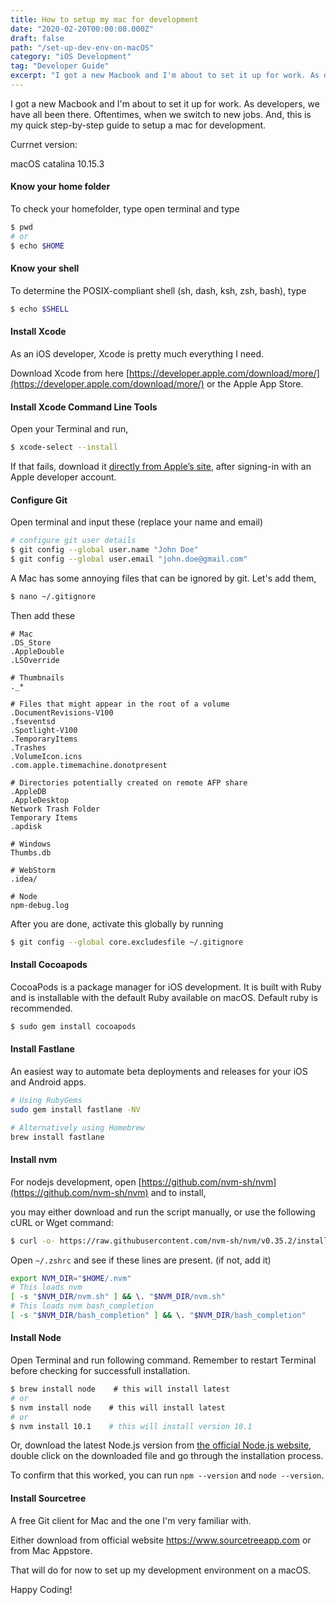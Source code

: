 ```yaml
---
title: How to setup my mac for development
date: "2020-02-20T00:00:00.000Z"
draft: false
path: "/set-up-dev-env-on-macOS"
category: "iOS Development"
tag: "Developer Guide"
excerpt: "I got a new Macbook and I'm about to set it up for work. As developers, we have all been there. Oftentimes, when we switch to new jobs. And, this is my quick step-by-step guide to setup a mac for development."
---
```


I got a new Macbook and I'm about to set it up for work. As developers, we have all been there. Oftentimes, when we switch to new jobs. And, this is my quick step-by-step guide to setup a mac for development.

Currnet version:

macOS catalina 10.15.3

#### Know your home folder

To check your homefolder, type open terminal and type

```bash
$ pwd
# or
$ echo $HOME
```

#### Know your shell

To determine the POSIX-compliant shell (sh, dash, ksh, zsh, bash), type

```bash
$ echo $SHELL
```

#### Install Xcode

As an iOS developer, Xcode is pretty much everything I need.

Download Xcode from here [https://developer.apple.com/download/more/](https://developer.apple.com/download/more/) or the Apple App Store.

#### Install Xcode Command Line Tools

Open your Terminal and run,

```bash
$ xcode-select --install
```

If that fails, download it [directly from Apple’s site](https://developer.apple.com/download/more/), after signing-in with an Apple developer account.

#### Configure Git

Open terminal and input these (replace your name and email)

```bash
# configure git user details
$ git config --global user.name "John Doe"
$ git config --global user.email "john.doe@gmail.com"
```

A Mac has some annoying files that can be ignored by git. Let's add them,

```bash
$ nano ~/.gitignore
```

Then add these

```git
# Mac
.DS_Store
.AppleDouble
.LSOverride

# Thumbnails
._*

# Files that might appear in the root of a volume
.DocumentRevisions-V100
.fseventsd
.Spotlight-V100
.TemporaryItems
.Trashes
.VolumeIcon.icns
.com.apple.timemachine.donotpresent

# Directories potentially created on remote AFP share
.AppleDB
.AppleDesktop
Network Trash Folder
Temporary Items
.apdisk

# Windows
Thumbs.db

# WebStorm
.idea/

# Node
npm-debug.log
```

After you are done, activate this globally by running

```bash
$ git config --global core.excludesfile ~/.gitignore
```

#### Install Cocoapods

CocoaPods is a package manager for iOS development. It is built with Ruby and is installable with the default Ruby available on macOS. Default ruby is recommended.

```bash
$ sudo gem install cocoapods
```

#### Install Fastlane

An easiest way to automate beta deployments and releases for your iOS and Android apps.

```bash
# Using RubyGems
sudo gem install fastlane -NV

# Alternatively using Homebrew
brew install fastlane
```

#### Install nvm

For nodejs development, open [https://github.com/nvm-sh/nvm](https://github.com/nvm-sh/nvm) and to install,

you may either download and run the script manually, or use the following cURL or Wget command:

```bash
$ curl -o- https://raw.githubusercontent.com/nvm-sh/nvm/v0.35.2/install.sh | bash
```

Open `~/.zshrc` and see if these lines are present. (if not, add it)

```bash
export NVM_DIR="$HOME/.nvm"
# This loads nvm
[ -s "$NVM_DIR/nvm.sh" ] && \. "$NVM_DIR/nvm.sh"
# This loads nvm bash_completion
[ -s "$NVM_DIR/bash_completion" ] && \. "$NVM_DIR/bash_completion"
```

#### Install Node

Open Terminal and run following command. Remember to restart Terminal before checking for successfull installation.

```bash
$ brew install node    # this will install latest
# or
$ nvm install node    # this will install latest
# or
$ nvm install 10.1    # this will install version 10.1
```

Or, download the latest Node.js version from [the official Node.js website](https://nodejs.org/en/), double click on the downloaded file and go through the installation process.

To confirm that this worked, you can run `npm --version` and `node --version`.

#### Install Sourcetree

A free Git client for Mac and the one I'm very familiar with.

Either download from official website https://www.sourcetreeapp.com or from Mac Appstore.

That will do for now to set up my development environment on a macOS.

Happy Coding!
